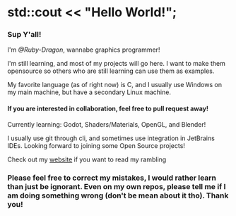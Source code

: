 # std::cout << "Hello World!";

### Sup Y'all!

I'm *@Ruby-Dragon*, wannabe graphics programmer!

I'm still learning, and most of my projects will go here. I want to make them opensource so others who are still learning can use them as examples.

My favorite language (as of right now) is C, and I usually use Windows on my main machine, but have a secondary Linux machine.

#### If you are interested in collaboration, feel free to pull request away!

Currently learning: Godot, Shaders/Materials, OpenGL, and Blender!

I usually use git through cli, and sometimes use integration in JetBrains IDEs. Looking forward to joining some Open Source projects!

Check out my [website](https://ruby-dragon.github.io/notes/) if you want to read my rambling

### Please feel free to correct my mistakes, I would rather learn than just be ignorant. Even on my own repos, please tell me if I am doing something wrong (don't be mean about it tho). Thank you!
